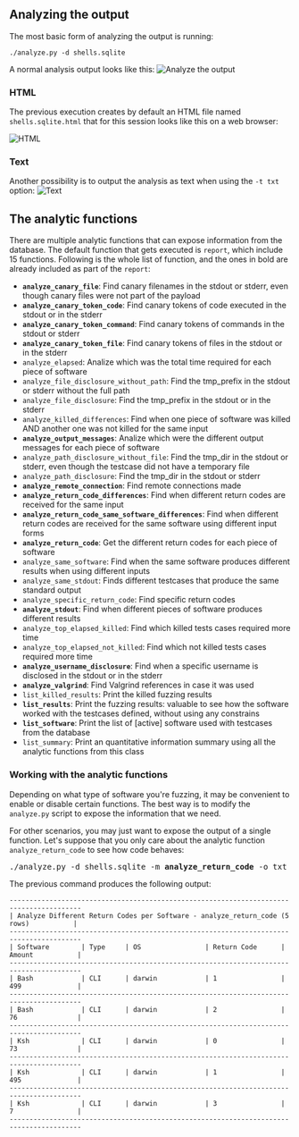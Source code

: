 ## Analyzing the output
The most basic form of analyzing the output is running:
```
./analyze.py -d shells.sqlite
```
A normal analysis output looks like this:
![Analyze the output](https://user-images.githubusercontent.com/12038478/33235297-3a2bbd44-d214-11e7-93b0-dbb223747f23.png)

### HTML
The previous execution creates by default an HTML file named ```shells.sqlite.html``` that for this session looks like this on a web browser:

![HTML](https://user-images.githubusercontent.com/12038478/33235323-cce95632-d214-11e7-95cd-df2c61ebc3c9.png)

### Text

Another possibility is to output the analysis as text when using the ```-t txt``` option:
![Text](https://user-images.githubusercontent.com/12038478/33235337-5205f744-d215-11e7-8270-1d82b5484573.png)

## The analytic functions
There are multiple analytic functions that can expose information from the database. The default function that gets executed is ```report```, which include 15 functions. Following is the whole list of function, and the ones in bold are already included as part of the ```report```:

- **```analyze_canary_file```**: Find canary filenames in the stdout or stderr, even though canary files were not part of the payload
- **```analyze_canary_token_code```**: Find canary tokens of code executed in the stdout or in the stderr
- **```analyze_canary_token_command```**: Find canary tokens of commands in the stdout or stderr
- **```analyze_canary_token_file```**: Find canary tokens of files in the stdout or in the stderr
- ```analyze_elapsed```: Analize which was the total time required for each piece of software
- ```analyze_file_disclosure_without_path```: Find the tmp_prefix in the stdout or stderr without the full path
- ```analyze_file_disclosure```: Find the tmp_prefix in the stdout or in the stderr
- ```analyze_killed_differences```: Find when one piece of software was killed AND another one was not killed for the same input
- **```analyze_output_messages```**: Analize which were the different output messages for each piece of software
- ```analyze_path_disclosure_without_file```: Find the tmp_dir in the stdout or stderr, even though the testcase did not have a temporary file
- ```analyze_path_disclosure```: Find the tmp_dir in the stdout or stderr
- **```analyze_remote_connection```**: Find remote connections made
- **```analyze_return_code_differences```**: Find when different return codes are received for the same input
- **```analyze_return_code_same_software_differences```**: Find when different return codes are received for the same software using different input forms
- **```analyze_return_code```**: Get the different return codes for each piece of software
- ```analyze_same_software```: Find when the same software produces different results when using different inputs 
- ```analyze_same_stdout```: Finds different testcases that produce the same standard output
- ```analyze_specific_return_code```: Find specific return codes
- **```analyze_stdout```**: Find when different pieces of software produces different results 
- ```analyze_top_elapsed_killed```: Find which killed tests cases required more time
- ```analyze_top_elapsed_not_killed```: Find which not killed tests cases required more time
- **```analyze_username_disclosure```**: Find when a specific username is disclosed in the stdout or in the stderr
- **```analyze_valgrind```**: Find Valgrind references in case it was used
- ```list_killed_results```: Print the killed fuzzing results
- **```list_results```**: Print the fuzzing results: valuable to see how the software worked with the testcases defined, without using any constrains
- **```list_software```**: Print the list of [active] software used with testcases from the database
- ```list_summary```: Print an quantitative information summary using all the analytic functions from this class

### Working with the analytic functions
Depending on what type of software you're fuzzing, it may be convenient to enable or disable certain functions. The best way is to modify the ```analyze.py``` script to expose the information that we need. 

For other scenarios, you may just want to expose the output of a single function. Let's suppose that you only care about the analytic function ```analyze_return_code``` to see how code behaves:
<pre>
./analyze.py -d shells.sqlite -m <b>analyze_return_code</b> -o txt
</pre>

The previous command produces the following output:
```
----------------------------------------------------------------------------------------
| Analyze Different Return Codes per Software - analyze_return_code (5 rows)           |
----------------------------------------------------------------------------------------
| Software        | Type     | OS                | Return Code      | Amount           |
----------------------------------------------------------------------------------------
| Bash            | CLI      | darwin            | 1                | 499              |
----------------------------------------------------------------------------------------
| Bash            | CLI      | darwin            | 2                | 76               |
----------------------------------------------------------------------------------------
| Ksh             | CLI      | darwin            | 0                | 73               |
----------------------------------------------------------------------------------------
| Ksh             | CLI      | darwin            | 1                | 495              |
----------------------------------------------------------------------------------------
| Ksh             | CLI      | darwin            | 3                | 7                |
----------------------------------------------------------------------------------------
```